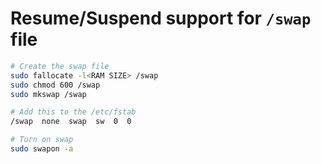 # Resume/Suspend support for `/swap` file

```sh
# Create the swap file
sudo fallocate -l<RAM SIZE> /swap
sudo chmod 600 /swap
sudo mkswap /swap

# Add this to the /etc/fstab
/swap  none  swap  sw  0  0

# Turn on swap
sudo swapon -a
```
